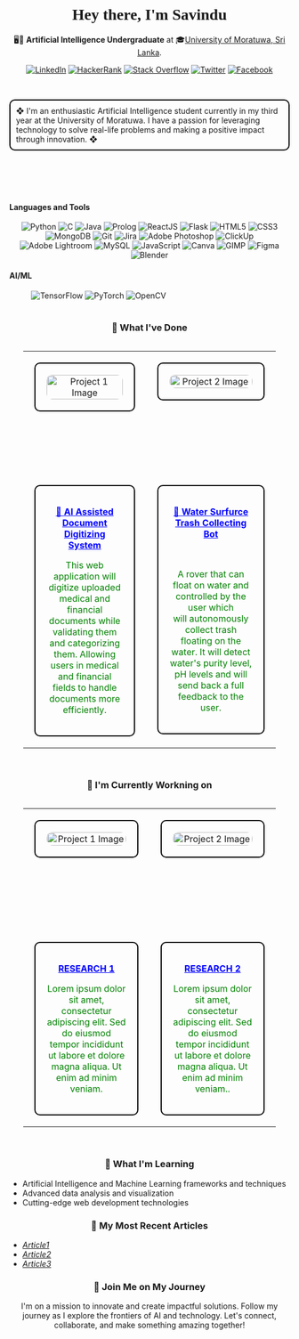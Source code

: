 <!-- ![Banner](https://img.freepik.com/free-vector/hand-drawn-artificial-intelligence-twitch-banner_23-2150359296.jpg?t=st=1721118291~exp=1721121891~hmac=f41f9899d4fb5e99ca35b153223a4e53cba6850e2260c54760fda7831f1e7ef2&w=1380)
Empty row for spacing -->
<h1 align="center" style="font-family: 'Times New Roman', Times, serif;">Hey there, I'm Savindu</h1>
<p align="center"> 🖥🧠 <strong>Artificial Intelligence Undergraduate</strong> at 🎓<a href="https://uom.lk/" style="color: inherit; text-decoration: underline;">University of Moratuwa, Sri Lanka</a>.</p>


<p align="center">
  <a href="https://www.linkedin.com/in/savindu-udara/"><img alt="LinkedIn" src="https://img.shields.io/badge/-LinkedIn-0077B5?style=flat-square&logo=linkedin&logoColor=white" /></a>
  <a href="https://www.hackerrank.com/profile/shayrajapaksha"><img alt="HackerRank" src="https://img.shields.io/badge/-HackerRank-2EC866?style=flat-square&logo=hackerrank&logoColor=white" /></a>
  <a href="https://stackoverflow.com/users/dummy"><img alt="Stack Overflow" src="https://img.shields.io/badge/-Stack%20Overflow-F58025?style=flat-square&logo=stackoverflow&logoColor=white" /></a>
  <a href="https://twitter.com/dummy"><img alt="Twitter" src="https://img.shields.io/badge/-Twitter-1DA1F2?style=flat-square&logo=twitter&logoColor=white" /></a>
  <a href="https://facebook.com/dummy"><img alt="Facebook" src="https://img.shields.io/badge/-Facebook-1877F2?style=flat-square&logo=facebook&logoColor=white" /></a>
</p>
<br>
<p style="border: 2px solid black; border-radius: 10px; padding: 10px;">
 ❖ I'm an enthusiastic Artificial Intelligence student currently in my third year at the University of Moratuwa. I have a passion for leveraging technology to solve real-life problems and making a positive impact through innovation. ❖
</p>

<h1>
<br>
<h4> Languages and Tools </h3>
<p align="center">
  <img alt="Python" src="https://img.shields.io/badge/-Python-3776AB?style=flat-square&logo=python&logoColor=white" />
  <img alt="C" src="https://img.shields.io/badge/-C-A8B9CC?style=flat-square&logo=c&logoColor=white" />
  <img alt="Java" src="https://img.shields.io/badge/-Java-007396?style=flat-square&logo=java&logoColor=white" />
  <img alt="Prolog" src="https://img.shields.io/badge/-Prolog-E535AB?style=flat-square&logo=prolog&logoColor=white" />
  <img alt="ReactJS" src="https://img.shields.io/badge/-ReactJS-61DAFB?style=flat-square&logo=react&logoColor=black" />
  <img alt="Flask" src="https://img.shields.io/badge/-Flask-000000?style=flat-square&logo=flask&logoColor=white" />
  <img alt="HTML5" src="https://img.shields.io/badge/-HTML5-E34F26?style=flat-square&logo=html5&logoColor=white" />
  <img alt="CSS3" src="https://img.shields.io/badge/-CSS3-1572B6?style=flat-square&logo=css3&logoColor=white" />
  <img alt="MongoDB" src="https://img.shields.io/badge/-MongoDB-47A248?style=flat-square&logo=mongodb&logoColor=white" />
  <img alt="Git" src="https://img.shields.io/badge/-Git-F05032?style=flat-square&logo=git&logoColor=white" />
  <img alt="Jira" src="https://img.shields.io/badge/-Jira-0052CC?style=flat-square&logo=jira&logoColor=white" />
  <img alt="Adobe Photoshop" src="https://img.shields.io/badge/-Adobe%20Photoshop-31A8FF?style=flat-square&logo=adobe%20photoshop&logoColor=white" />
  <img alt="ClickUp" src="https://img.shields.io/badge/-ClickUp-7B68EE?style=flat-square&logo=clickup&logoColor=white" />
  <img alt="Adobe Lightroom" src="https://img.shields.io/badge/-Adobe%20Lightroom-31A8FF?style=flat-square&logo=adobe%20lightroom&logoColor=white" />
  <img alt="MySQL" src="https://img.shields.io/badge/-MySQL-4479A1?style=flat-square&logo=mysql&logoColor=white" />
  <img alt="JavaScript" src="https://img.shields.io/badge/-JavaScript-F7DF1C?style=flat-square&logo=javascript&logoColor=black" />
  <img alt="Canva" src="https://img.shields.io/badge/-Canva-00C4CC?style=flat-square&logo=canva&logoColor=white" />
  <img alt="GIMP" src="https://img.shields.io/badge/-GIMP-5C5543?style=flat-square&logo=gimp&logoColor=white" />
  <img alt="Figma" src="https://img.shields.io/badge/-Figma-F24E1E?style=flat-square&logo=figma&logoColor=white" />
  <img alt="Blender" src="https://img.shields.io/badge/-Blender-F5792A?style=flat-square&logo=blender&logoColor=white" />
</p>
<h4> AI/ML </h3>

<p> &nbsp &nbsp &nbsp  &nbsp  &nbsp
<img alt="TensorFlow" src="https://img.shields.io/badge/-TensorFlow-FF6F00?style=flat-square&logo=tensorflow&logoColor=white" />
<img alt="PyTorch" src="https://img.shields.io/badge/-PyTorch-EE4C2C?style=flat-square&logo=pytorch&logoColor=white" />
<img alt="OpenCV" src="https://img.shields.io/badge/-OpenCV-5C3EE8?style=flat-square&logo=opencv&logoColor=white" />
 </p>
</h1>
<h1>
<h3 align="center">🏅 What I've Done</h3>

<div style="display: flex; justify-content: center;">
  <table style="width: 90%; border-collapse: collapse; border: none;">
    <tr>
      <td style="width: 25%; height: 200px; text-align: center; padding: 20px; vertical-align: top; border: none; border-radius: 10px;">
        <div style="padding: 20px; border: 2px solid black; border-radius: 10px;">
          <img src="https://www.shutterstock.com/image-vector/people-taking-documents-shelves-using-600nw-1871168869.jpg" alt="Project 1 Image" style="width: 100%; height: 100%; object-fit: cover; border-radius: 10px;">
        </div>
      </td>
      <td style="width: 25%; height: 200px; text-align: center; padding: 20px; vertical-align: top; border: none; border-radius: 10px;">
        <div style="padding: 20px; border: 2px solid black; border-radius: 10px;">
          <img src="https://static.vecteezy.com/system/resources/thumbnails/047/442/241/small_2x/man-standing-in-water-collecting-trash-from-the-river-flat-illustration-isolated-on-white-eco-volunteer-cleaning-up-water-from-plastic-garbage-garbage-retention-system-vector.jpg" alt="Project 2 Image" style="width: 100%; height: 100%; object-fit: cover; border-radius: 10px;">
        </div>
      </td>
    </tr>
    <tr style="height: 20px;"></tr> <!-- Empty row for spacing -->
    <tr>
      <td style="width: 25%; height: 200px; text-align: center; padding: 20px; vertical-align: top; border: none; border-radius: 10px;">
        <div style="padding: 20px; border: 2px solid black; border-radius: 10px;">
          <p><strong><a href="https://github.com/KaviPaz21/docdigitize" style="color: blue;">📱 AI Assisted Document Digitizing System</a></strong></p>
          <p style="color: green;">This web application will digitize uploaded medical and financial  <br> documents while validating them and categorizing them.  Allowing <br>users in medical and financial fields to handle documents more efficiently.</p>
        </div>
      </td>
      <td style="width: 25%; height: 200px; text-align: center; padding: 20px; vertical-align: top; border: none; border-radius: 10px;">
        <div style="padding: 20px; border: 2px solid black; border-radius: 10px;">
          <p><strong><a href="https://github.com/KaviPaz21/docdigitize" style="color: blue;">📱 Water Surfurce Trash Collecting Bot</a></strong></p><br>
          <p style="color: green;">A rover that can float on water and controlled by the user which  <br> will autonomously collect trash floating on the water. It will detect<br> water's purity level, pH levels and will send back a full feedback to the user.</p>
        </div>
      </td>
    </tr>
  </table>
</div>
<br>

</h1>




<h3 align="center">🔭 I'm Currently Workning on</h3>

<div style="display: flex; justify-content: center;">
  <table style="width: 90%; border-collapse: collapse; border: none;">
    <tr>
      <td style="width: 25%; height: 200px; text-align: center; padding: 20px; vertical-align: top; border: none; border-radius: 10px;">
        <div style="padding: 20px; border: 2px solid black; border-radius: 10px;">
          <img src="https://img.freepik.com/free-vector/brain-with-digital-circuit-programmer-with-laptop-machine-learning-artificial-intelligence-digital-brain-artificial-thinking-process-concept-vector-isolated-illustration_335657-2246.jpg?size=626&ext=jpg&ga=GA1.1.1141335507.1717804800&semt=ais_user" alt="Project 1 Image" style="width: 100%; height: 100%; object-fit: cover; border-radius: 10px;">
        </div>
      </td>
      <td style="width: 25%; height: 200px; text-align: center; padding: 20px; vertical-align: top; border: none; border-radius: 10px;">
        <div style="padding: 20px; border: 2px solid black; border-radius: 10px;">
          <img src="https://media.istockphoto.com/id/1190555610/vector/artificial-intelligence-of-modern-technology-brain-in-laptop.jpg?s=612x612&w=0&k=20&c=SqfO6Lvq2tPISnwlzrdVJArDZKBeTAPaNQU2fuST3Yc=" alt="Project 2 Image" style="width: 100%; height: 100%; object-fit: cover; border-radius: 10px;">
        </div>
      </td>
    </tr>
    <tr style="height: 20px;"></tr> <!-- Empty row for spacing -->
    <tr>
      <td style="width: 25%; height: 200px; text-align: center; padding: 20px; vertical-align: top; border: none; border-radius: 10px;">
        <div style="padding: 20px; border: 2px solid black; border-radius: 10px;">
          <p><strong><a href="https://github.com/KaviPaz21/docdigitize" style="color: blue;">RESEARCH 1</a></strong></p>
          <p style="color: green;">Lorem ipsum dolor sit amet, consectetur adipiscing elit. Sed do eiusmod tempor incididunt ut labore et dolore magna aliqua. Ut enim ad minim veniam.</p>
        </div>
      </td>
      <td style="width: 25%; height: 200px; text-align: center; padding: 20px; vertical-align: top; border: none; border-radius: 10px;">
        <div style="padding: 20px; border: 2px solid black; border-radius: 10px;">
          <p><strong><a href="https://github.com/GayuniBas2001/ProjectLevel01" style="color: blue;">RESEARCH 2 </a></strong></p>
          <p style="color: green;">Lorem ipsum dolor sit amet, consectetur adipiscing elit. Sed do eiusmod tempor incididunt ut labore et dolore magna aliqua. Ut enim ad minim veniam..</p>
        </div>
      </td>
    </tr>
  </table>
</div>
<br>

  



<h3 align="center">🌱 What I'm Learning</h3>

<ul>
  <li>Artificial Intelligence and Machine Learning frameworks and techniques</li>
  <li>Advanced data analysis and visualization</li>
  <li>Cutting-edge web development technologies</li>
</ul>

<h3 align="center">📄 My Most Recent Articles</h3>

<ul>
  <li><a href="https://medium.com/@regondaakhil1509/getting-started-with-react-a-beginners-guide-to-setting-up-your-first-application-a6d8a1ae414"><i>Article1</i></a></li>
  <li><a href="https://medium.com/@regondaakhil1509/pushing-your-first-react-app-to-github-a-step-by-step-guide-f7b592e67658"><i>Article2</i></a></li>
  <li><a href="https://medium.com/@regondaakhil1509/the-ultimate-checklist-for-starting-a-react-project-best-practices-and-tips-b73337b9b173"><i>Article3</i></a></li>
</ul>

<h3 align="center">🚀 Join Me on My Journey</h3>

<p align="center">I'm on a mission to innovate and create impactful solutions. Follow my journey as I explore the frontiers of AI and technology. Let's connect, collaborate, and make something amazing together!</p>
